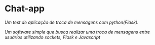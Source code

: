 # Chat-app
*Um test de aplicação de troca de mensagens com python(Flask).*

*Um software simple que busca realizar uma troca de mensagens entre usuários utilizando sockets, Flask e Javascript*
